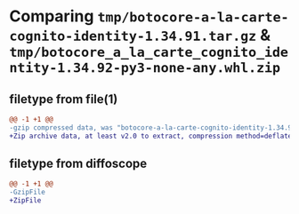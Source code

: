 # Comparing `tmp/botocore-a-la-carte-cognito-identity-1.34.91.tar.gz` & `tmp/botocore_a_la_carte_cognito_identity-1.34.92-py3-none-any.whl.zip`

## filetype from file(1)

```diff
@@ -1 +1 @@
-gzip compressed data, was "botocore-a-la-carte-cognito-identity-1.34.91.tar", last modified: Thu Apr 25 01:03:25 2024, max compression
+Zip archive data, at least v2.0 to extract, compression method=deflate
```

## filetype from diffoscope

```diff
@@ -1 +1 @@
-GzipFile
+ZipFile
```

